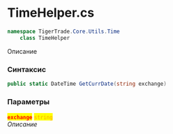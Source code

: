 
# TimeHelper.cs
```csharp
namespace TigerTrade.Core.Utils.Time  
    class TimeHelper
```

Описание

### Синтаксис
```csharp
public static DateTime GetCurrDate(string exchange)
```

### Параметры  
<mark style="color:red;">**`exchange`**</mark> <mark style="color:orange;">`string`</mark>  
 *Описание*  
  

                    
                    